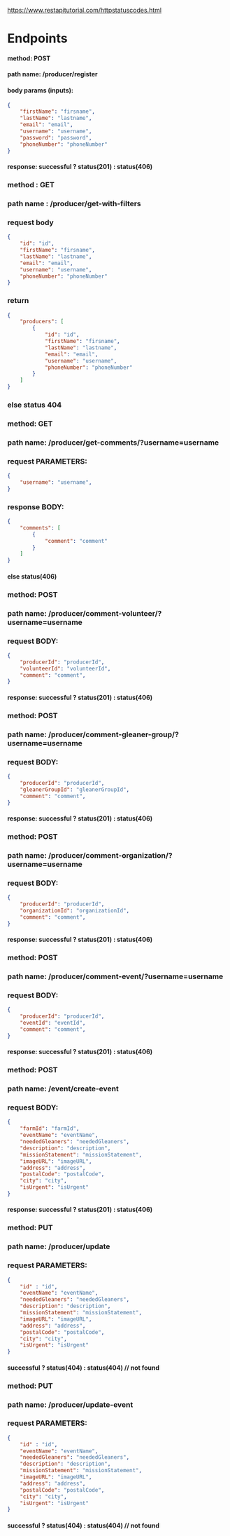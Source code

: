 https://www.restapitutorial.com/httpstatuscodes.html
# Endpoints

#### method: POST
#### path name: /producer/register
#### body params (inputs): 
```JSON
{
    "firstName": "firsname",
    "lastName": "lastname",
    "email": "email",
    "username": "username",
    "password": "password",
    "phoneNumber": "phoneNumber"
}
```
#### response: successful ? status(201) : status(406)


### method : GET 
### path name : /producer/get-with-filters
### request body
```JSON
{
    "id": "id",
    "firstName": "firsname",
    "lastName": "lastname",
    "email": "email",
    "username": "username",
    "phoneNumber": "phoneNumber"
}
```
### return 
```JSON
{
    "producers": [
        {
            "id": "id",
            "firstName": "firsname",
            "lastName": "lastname",
            "email": "email",
            "username": "username",
            "phoneNumber": "phoneNumber"
        }
    ]
}
```
### else status 404


### method: GET
### path name: /producer/get-comments/?username=username
### request PARAMETERS:
```JSON
{
    "username": "username",
}
```
### response BODY:
```JSON
{
    "comments": [
        {
            "comment": "comment"
        }
    ]
}
```
#### else status(406)


### method: POST
### path name: /producer/comment-volunteer/?username=username
### request BODY:
```JSON
{
    "producerId": "producerId",
    "volunteerId": "volunteerId",
    "comment": "comment",
}
```
#### response: successful ? status(201) : status(406)


### method: POST
### path name: /producer/comment-gleaner-group/?username=username
### request BODY:
```JSON
{
    "producerId": "producerId",
    "gleanerGroupId": "gleanerGroupId",
    "comment": "comment",
}
```
#### response: successful ? status(201) : status(406)


### method: POST
### path name: /producer/comment-organization/?username=username
### request BODY:
```JSON
{
    "producerId": "producerId",
    "organizationId": "organizationId",
    "comment": "comment",
}
```
#### response: successful ? status(201) : status(406)


### method: POST
### path name: /producer/comment-event/?username=username
### request BODY:
```JSON
{
    "producerId": "producerId",
    "eventId": "eventId",
    "comment": "comment",
}
```
#### response: successful ? status(201) : status(406)


### method: POST
### path name: /event/create-event
### request BODY:
```JSON
{
    "farmId": "farmId",
    "eventName": "eventName",
    "neededGleaners": "neededGleaners",
    "description": "description",
    "missionStatement": "missionStatement",
    "imageURL": "imageURL",
    "address": "address",
    "postalCode": "postalCode",
    "city": "city",
    "isUrgent": "isUrgent"
}
```
#### response: successful ? status(201) : status(406)


### method: PUT
### path name: /producer/update
### request PARAMETERS:
```JSON
{
    "id" : "id",
    "eventName": "eventName",
    "neededGleaners": "neededGleaners",
    "description": "description",
    "missionStatement": "missionStatement",
    "imageURL": "imageURL",
    "address": "address",
    "postalCode": "postalCode",
    "city": "city",
    "isUrgent": "isUrgent"
}
```
#### successful ? status(404) : status(404) // not found


### method: PUT
### path name: /producer/update-event
### request PARAMETERS:
```JSON
{
    "id" : "id",
    "eventName": "eventName",
    "neededGleaners": "neededGleaners",
    "description": "description",
    "missionStatement": "missionStatement",
    "imageURL": "imageURL",
    "address": "address",
    "postalCode": "postalCode",
    "city": "city",
    "isUrgent": "isUrgent"
}
```
#### successful ? status(404) : status(404) // not found

